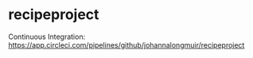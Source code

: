 # recipeproject

Continuous Integration: https://app.circleci.com/pipelines/github/johannalongmuir/recipeproject


 